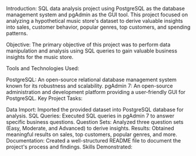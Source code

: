 Introduction:
 SQL data analysis project using PostgreSQL as the database management system and pgAdmin as the GUI tool. This project focused on analyzing a hypothetical music store's dataset to derive valuable insights into sales, customer behavior, popular genres, top customers, and spending patterns.

Objective:
The primary objective of this project was to perform data manipulation and analysis using SQL queries to gain valuable business insights for the music store.

Tools and Technologies Used:

PostgreSQL: An open-source relational database management system known for its robustness and scalability.
pgAdmin 7: An open-source administration and development platform providing a user-friendly GUI for PostgreSQL.
Key Project Tasks:

Data Import: Imported the provided dataset into PostgreSQL database for analysis.
SQL Queries: Executed SQL queries in pgAdmin 7 to answer specific business questions.
Question Sets: Analyzed three question sets (Easy, Moderate, and Advanced) to derive insights.
Results: Obtained meaningful results on sales, top customers, popular genres, and more.
Documentation: Created a well-structured README file to document the project's process and findings.
Skills Demonstrated:







